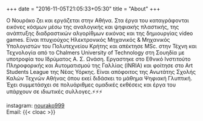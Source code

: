 +++
date = "2016-11-05T21:05:33+05:30"
title = "About"
+++
 
 Ο Νουράκο ζει και εργάζεται στην Αθήνα. Στα έργα του καταγράφονται εικόνες κόσµων µέσω της αναλογικής και ψηφιακής πλαστικής, της ανάπτυξης διαδραστικών αλγορίθμων εικόνας και της δημιουργίας video games. Είναι πτυχιούχος Ηλεκτρονικός Μηχανικός & Μηχανικός Υπολογιστών του Πολυτεχνείου Κρήτης και απέκτησε MSc. στην Τέχνη και Τεχνολογία από το Chalmers University of Technology στη Σουηδία µε υποτροφία του Ιδρύματος Α. Σ. Ωνάση. Εργαστηκε στο Εθνικό Ινστιτούτο Πληροφορικής και Αυτοματισμού της Γαλλίας (INRIA)  και φοίτησε στο Art Students League της Νέας Υόρκης. Είναι απόφοιτος της Ανωτάτης Σχολής Καλών Τεχνών Αθήνας όπου εκεί διδάσκει το μάθημα Ψηφιακή Γλυπτική. Έχει συμμετάσχει σε πολυάριθμες ομαδικές εκθέσεις και έργα του υπάρχουν σε ιδιωτικές συλλογες.:zap::zap::zap:


instagram: [nourako999](https://www.instagram.com/nourako999/)  
Email: {{< cloac >}} 
 
<!-- A minimal, responsive and light theme for Hugo inspired by Linux console. 

![Console](https://github.com/mrmierzejewski/hugo-theme-console/blob/master/images/preview.png?raw=true) -->


 <!-- ([instagram](https://www.instagram.com/nourako999/)) lives and works in Athens. His work -->
       
<!-- ## Installation

```
$ mkdir themes
$ cd themes
$ git submodule add https://github.com/mrmierzejewski/hugo-theme-console.git hugo-theme-console
```
    
See the [Hugo documentation](https://gohugo.io/themes/installing/) for more information.

## Configuration

Set theme parameter in your config file:

```
theme = "hugo-theme-console"
```

## License

Copyright © 2020 [Marcin Mierzejewski](https://mrmierzejewski.com/)

The theme is released under the MIT License. Check the [original theme license](https://github.com/panr/hugo-theme-terminal/blob/master/LICENSE.md) for additional licensing information.
 -->